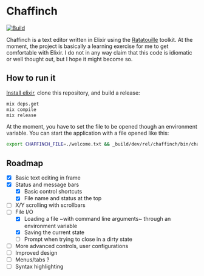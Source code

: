 # Chaffinch

[![Build](https://circleci.com/gh/a-bruhn/chaffinch.svg?style=svg&circle-token)](https://app.circleci.com/pipelines/github/a-bruhn/chaffinch?branch=master&filter=all)

Chaffinch is a text editor written in Elixir using the [Ratatouille](https://github.com/ndreynolds/ratatouille) toolkit.
At the moment, the project is basically a learning exercise for me to get comfortable with Elixir.
I do not in any way claim that this code is idiomatic or well thought out, but I hope it might become so.

## How to run it

[Install elixir](https://elixir-lang.org/install.html), clone this repository, and build a release:

```bash
mix deps.get
mix compile
mix release
```

At the moment, you have to set the file to be opened though an environment variable. You can start the application with a file opened like this:

```bash
export CHAFFINCH_FILE=./welcome.txt && _build/dev/rel/chaffinch/bin/chaffinch start
```

## Roadmap

- [x] Basic text editing in frame
- [x] Status and message bars
  - [x] Basic control shortcuts
  - [x] File name and status at the top
- [ ] X/Y scrolling with scrollbars
- [ ] File I/O
  - [x] Loading a file ~with command line arguments~ through an environment variable
  - [x] Saving the current state
  - [ ] Prompt when trying to close in a dirty state
- [ ] More advanced controls, user configurations
- [ ] Improved design
- [ ] Menus/tabs ?
- [ ] Syntax highlighting
